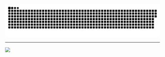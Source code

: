 <p align="center">
 <img width="600" src="assets/github-snake.svg" alt="snake"/>
</p>
<!-- ![](https://github-profile-summary-cards.vercel.app/api/cards/profile-details?username=daniilshat&theme=solarized_dark) -->


<hr>

<img align="center" src="![Codewars](https://github.r2v.ch/codewars?user=RomanS1994&top_languages=true)"/>
